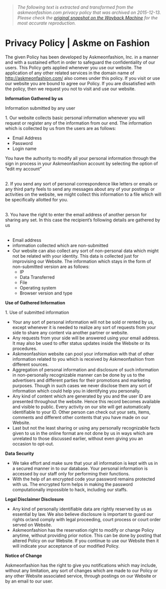 > *The following text is extracted and transformed from the askmeonfashion.com privacy policy that was archived on 2015-12-13. Please check the [original snapshot on the Wayback Machine](https://web.archive.org/web/20151213074345id_/http%3A//www.askmeonfashion.com/privacy-policy) for the most accurate reproduction.*

# Privacy Policy | Askme on Fashion

The given Policy has been developed by Askmeonfashion, Inc. in a manner and with a sustained effort in order to safeguard the confidentiality of our users. This Policy gets applied whenever you use our website. The application of any other related services in the domain name of <http://askmeonfashion.com/> also comes under this policy. If you visit or use our website you are bound to agree our Policy. If you are dissatisfied with the policy, then we request you not to visit and use our website.

**Information Gathered by us**

Information submitted by any user

1\. Our website collects basic personal information whenever you will request or register any of the information from our end. The information which is collected by us from the users are as follows:

  * Email Address
  * Password
  * Login name



You have the authority to modify all your personal information through the sign in process in your Askmeonfashion account by selecting the option of “edit my account”  
 

2\. If you send any sort of personal correspondence like letters or emails or any third party feels to send any messages about any of your postings or activities on the website, we might collect this information to a file which will be specifically allotted for you.  
 

3\. You have the right to enter the email address of another person for sharing any set. In this case the recipient’s following details are gathered by us  
 

  * Email address
  * information collected which are non-submitted
  * Our website can also collect any sort of non-personal data which might not be related with your identity. This data is collected just for improvising our Website. The information which stays in the form of non-submitted version are as follows: 
    * IP
    * Data Transferred
    * File
    * Operating system
    * Browser version and type



**Use of Gathered Information**

1\. Use of submitted information

  * Your any sort of personal information will not be sold or rented by us, except whenever it is needed to realize any sort of requests from your side to share any content via another partner or website.
  * Any requests from your side will be answered using your email address. It may also be used to offer status updates inside the Website or its procedures.
  * Askmeonfashion website can pool your information with that of other information related to you which is received by Askmeonfashion from different sources.
  * Aggregation of personal information and disclosure of such information in non-personally recognizable manner can be done by us to the advertisers and different parties for their promotions and marketing purposes. Though in such cases we never disclose them any sort of information which could help you in identifying you personally.
  * Any kind of content which are generated by you and the user ID are presented throughout the website. Hence this record becomes available and visible to public. Every activity on our site will get automatically identifiable to your ID. Other person can check out your sets, items, comments and different other contents that you have made on our Website.
  * Last but not the least sharing or using any personally recognizable facts given to us in the online format are not done by us in ways which are unrelated to those discussed earlier, without even giving you an occasion to opt-out.



**Data Security**

  * We take effort and make sure that your all information is kept with us in a secured manner in to our database. Your personal information is accessed by our staff only for performing their functions.
  * With the help of an encrypted code your password remains protected with us. The encrypted form helps in making the password computationally impossible to hack, including our staffs.



**Legal Disclaimer Disclosure**

  * Any kind of personally identifiable data are rightly reserved by us as essential by law. We also believe disclosure is important to guard our rights or/and comply with legal proceeding, court process or court order served on Website.
  * Askmeonfashion has the reservation right to modify or change Policy anytime, without providing prior notice. This can be done by posting that altered Policy on our Website. If you continue to use our Website then it will indicate your acceptance of our modified Policy.



**Notice of Change**

Askmeonfashion has the right to give you notifications which may include, without any limitation, any sort of changes which are made to our Policy or any other Website associated service, through postings on our Website or by an email to our user.
